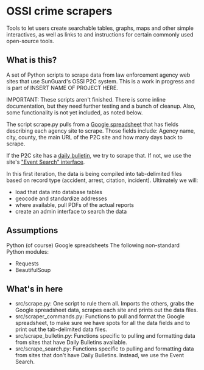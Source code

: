 OSSI crime scrapers
===================

Tools to let users create searchable tables, graphs, maps and other simple interactives, as well as links to and instructions for certain commonly used open-source tools.

What is this?
-------------

A set of Python scripts to scrape data from law enforcement agency web sites that use SunGuard's OSSI P2C system. This is a work in progress and is part of INSERT NAME OF PROJECT HERE.

IMPORTANT: These scripts aren't finished. There is some inline documentation, but they need further testing and a bunch of cleanup. Also, some functionality is not yet included, as noted below.

The script scrape.py pulls from a [Google spreadsheet](https://docs.google.com/spreadsheets/d/1353q8QCgtscYRBU0INeOKIhPAiXt2IXpdTjD3ufl8Ko) that has fields describing each agency site to scrape. Those fields include: Agency name, city, county, the main URL of the P2C site and how many days back to scrape.

If the P2C site has a [daily bulletin](http://p2c.wakeso.net/dailybulletin.aspx), we try to scrape that. If not, we use the site's ["Event Search" interface](http://p2c.wakeso.net/Summary.aspx).

In this first iteration, the data is being compiled into tab-delimited files based on record type (accident, arrest, citation, incident). Ultimately we will:

* load that data into database tables
* geocode and standardize addresses
* where available, pull PDFs of the actual reports
* create an admin interface to search the data

Assumptions
-----------

Python (of course)
Google spreadsheets
The following non-standard Python modules:
* Requests
* BeautifulSoup

What's in here
--------------

* src/scrape.py: One script to rule them all. Imports the others, grabs the Google spreadsheet data, scrapes each site and prints out the data files.
* src/scraper_commands.py: Functions to pull and format the Google spreadsheet, to make sure we have spots for all the data fields and to print out the tab-delimited data files.
* src/scrape_bulletin.py: Functions specific to pulling and formatting data from sites that have Daily Bulletins available.
* src/scrape_search.py: Functions specific to pulling and formatting data from sites that don't have Daily Bulletins. Instead, we use the Event Search.
